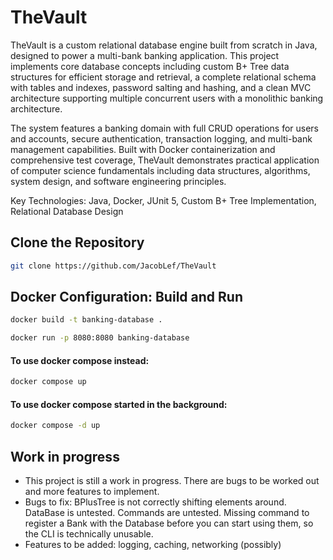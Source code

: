 # TheVault

TheVault is a custom relational database engine built from scratch in Java, designed to power a multi-bank
banking application. This project implements core database concepts including custom B+ Tree data 
structures for efficient storage and retrieval, a complete relational schema with tables and indexes, 
password salting and hashing, and a clean MVC architecture supporting multiple concurrent users with
a monolithic banking architecture.

The system features a banking domain with full CRUD operations for users and accounts, secure 
authentication, transaction logging, and multi-bank management capabilities. Built with Docker 
containerization and comprehensive test coverage, TheVault demonstrates practical application of 
computer science fundamentals including data structures, algorithms, system design, and 
software engineering principles.

Key Technologies: Java, Docker, JUnit 5, Custom B+ Tree Implementation, Relational Database Design

## Clone the Repository
```bash
git clone https://github.com/JacobLef/TheVault
```

## Docker Configuration: Build and Run
````bash
docker build -t banking-database .    
````
```bash
docker run -p 8080:8080 banking-database
```

#### To use docker compose instead:
```bash
docker compose up
```
#### To use docker compose started in the background:
````bash
docker compose -d up
````

## Work in progress
- This project is still a work in progress. There are bugs to be worked out and more features to 
  implement.
- Bugs to fix: BPlusTree is not correctly shifting elements around. DataBase is untested. 
  Commands are untested. Missing command to register a Bank with the Database before you can 
  start using them, so the CLI is technically unusable.
- Features to be added: logging, caching, networking (possibly)

